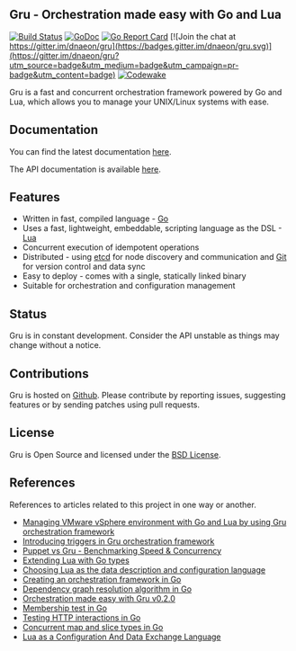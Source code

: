 ## Gru - Orchestration made easy with Go and Lua

[![Build Status](https://travis-ci.org/dnaeon/gru.svg)](https://travis-ci.org/dnaeon/gru)
[![GoDoc](https://godoc.org/github.com/dnaeon/gru?status.svg)](https://godoc.org/github.com/dnaeon/gru)
[![Go Report Card](https://goreportcard.com/badge/github.com/dnaeon/gru)](https://goreportcard.com/report/github.com/dnaeon/gru)
[![Join the chat at https://gitter.im/dnaeon/gru](https://badges.gitter.im/dnaeon/gru.svg)](https://gitter.im/dnaeon/gru?utm_source=badge&utm_medium=badge&utm_campaign=pr-badge&utm_content=badge)
[![Codewake](https://www.codewake.com/badges/ask_question.svg)](https://www.codewake.com/p/gru)

Gru is a fast and concurrent orchestration framework powered
by Go and Lua, which allows you to manage your UNIX/Linux systems
with ease.

## Documentation

You can find the latest documentation [here](docs/).

The API documentation is available [here](https://godoc.org/github.com/dnaeon/gru).

## Features

* Written in fast, compiled language - [Go](https://golang.org/)
* Uses a fast, lightweight, embeddable, scripting
  language as the DSL - [Lua](https://www.lua.org/)
* Concurrent execution of idempotent operations
* Distributed - using [etcd](https://github.com/coreos/etcd) for node
  discovery and communication and
  [Git](https://git-scm.com/) for version control and data sync
* Easy to deploy - comes with a single, statically linked binary
* Suitable for orchestration and configuration management

## Status

Gru is in constant development. Consider the API unstable as
things may change without a notice.

## Contributions

Gru is hosted on [Github](https://github.com/dnaeon/gru).
Please contribute by reporting issues, suggesting features or by
sending patches using pull requests.

## License

Gru is Open Source and licensed under the
[BSD License](http://opensource.org/licenses/BSD-2-Clause).

## References

References to articles related to this project in one way or another.

* [Managing VMware vSphere environment with Go and Lua by using Gru orchestration framework](http://dnaeon.github.io/gru-vmware-vsphere-mgmt/)
* [Introducing triggers in Gru orchestration framework](http://dnaeon.github.io/introducing-triggers-in-gru/)
* [Puppet vs Gru - Benchmarking Speed & Concurrency](http://dnaeon.github.io/puppet-vs-gru-benchmarking-speed-and-concurrency/)
* [Extending Lua with Go types](http://dnaeon.github.io/extending-lua-with-go-types/)
* [Choosing Lua as the data description and configuration language](http://dnaeon.github.io/choosing-lua-as-the-ddl-and-config-language/)
* [Creating an orchestration framework in Go](http://dnaeon.github.io/gru-orchestration-framework/)
* [Dependency graph resolution algorithm in Go](http://dnaeon.github.io/dependency-graph-resolution-algorithm-in-go/)
* [Orchestration made easy with Gru v0.2.0](http://dnaeon.github.io/orchestration-made-easy-with-gru-v0.2.0/)
* [Membership test in Go](http://dnaeon.github.io/membership-test-in-go/)
* [Testing HTTP interactions in Go](http://dnaeon.github.io/testing-http-interactions-in-go/)
* [Concurrent map and slice types in Go](http://dnaeon.github.io/concurrent-maps-and-slices-in-go/)
* [Lua as a Configuration And Data Exchange Language](https://www.netbsd.org/~mbalmer/lua/lua_config.pdf)
